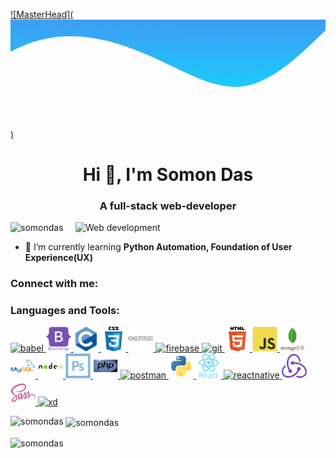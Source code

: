 [![MasterHead](<svg id="wave" style="transform: rotate(180deg); transition: all 0.3s ease 0s; user-select: auto;" viewBox="0 0 1440 490" version="1.1" xmlns="http://www.w3.org/2000/svg"><defs style="user-select: auto;"><linearGradient id="sw-gradient-0" x1="0" x2="0" y1="1" y2="0" style="user-select: auto;"><stop stop-color="rgba(62, 157.162, 243, 1)" offset="0%" style="user-select: auto;"></stop><stop stop-color="rgba(11, 221.939, 255, 1)" offset="100%" style="user-select: auto;"></stop></linearGradient></defs><path style="transform: translate(0px, 0px); opacity: 1; user-select: auto;" fill="url(#sw-gradient-0)" d="M0,441L60,383.8C120,327,240,212,360,187.8C480,163,600,229,720,285.8C840,343,960,392,1080,408.3C1200,425,1320,408,1440,343C1560,278,1680,163,1800,138.8C1920,114,2040,180,2160,228.7C2280,278,2400,310,2520,343C2640,376,2760,408,2880,351.2C3000,294,3120,147,3240,89.8C3360,33,3480,65,3600,138.8C3720,212,3840,327,3960,367.5C4080,408,4200,376,4320,359.3C4440,343,4560,343,4680,302.2C4800,261,4920,180,5040,171.5C5160,163,5280,229,5400,245C5520,261,5640,229,5760,187.8C5880,147,6000,98,6120,106.2C6240,114,6360,180,6480,179.7C6600,180,6720,114,6840,147C6960,180,7080,310,7200,334.8C7320,359,7440,278,7560,253.2C7680,229,7800,261,7920,253.2C8040,245,8160,196,8280,155.2C8400,114,8520,82,8580,65.3L8640,49L8640,490L8580,490C8520,490,8400,490,8280,490C8160,490,8040,490,7920,490C7800,490,7680,490,7560,490C7440,490,7320,490,7200,490C7080,490,6960,490,6840,490C6720,490,6600,490,6480,490C6360,490,6240,490,6120,490C6000,490,5880,490,5760,490C5640,490,5520,490,5400,490C5280,490,5160,490,5040,490C4920,490,4800,490,4680,490C4560,490,4440,490,4320,490C4200,490,4080,490,3960,490C3840,490,3720,490,3600,490C3480,490,3360,490,3240,490C3120,490,3000,490,2880,490C2760,490,2640,490,2520,490C2400,490,2280,490,2160,490C2040,490,1920,490,1800,490C1680,490,1560,490,1440,490C1320,490,1200,490,1080,490C960,490,840,490,720,490C600,490,480,490,360,490C240,490,120,490,60,490L0,490Z"></path></svg>)](https://rishavchanda.io)
<h1 align="center">Hi 👋, I'm Somon Das</h1>
<h3 align="center">A full-stack web-developer</h3>
<img align="right" alt="Web development" width='400' src="https://i.giphy.com/media/qgQUggAC3Pfv687qPC/giphy.webp">
<p align="left"> <img src="https://komarev.com/ghpvc/?username=somondas&label=Profile%20views&color=0e75b6&style=flat" alt="somondas" /> </p>

- 🌱 I’m currently learning **Python Automation, Foundation of User Experience(UX)**

<h3 align="left">Connect with me:</h3>
<p align="left">
</p>

<h3 align="left">Languages and Tools:</h3>
<p align="left"> <a href="https://babeljs.io/" target="_blank" rel="noreferrer"> <img src="https://www.vectorlogo.zone/logos/babeljs/babeljs-icon.svg" alt="babel" width="40" height="40"/> </a> <a href="https://getbootstrap.com" target="_blank" rel="noreferrer"> <img src="https://raw.githubusercontent.com/devicons/devicon/master/icons/bootstrap/bootstrap-plain-wordmark.svg" alt="bootstrap" width="40" height="40"/> </a> <a href="https://www.cprogramming.com/" target="_blank" rel="noreferrer"> <img src="https://raw.githubusercontent.com/devicons/devicon/master/icons/c/c-original.svg" alt="c" width="40" height="40"/> </a> <a href="https://www.w3schools.com/css/" target="_blank" rel="noreferrer"> <img src="https://raw.githubusercontent.com/devicons/devicon/master/icons/css3/css3-original-wordmark.svg" alt="css3" width="40" height="40"/> </a> <a href="https://expressjs.com" target="_blank" rel="noreferrer"> <img src="https://raw.githubusercontent.com/devicons/devicon/master/icons/express/express-original-wordmark.svg" alt="express" width="40" height="40"/> </a> <a href="https://firebase.google.com/" target="_blank" rel="noreferrer"> <img src="https://www.vectorlogo.zone/logos/firebase/firebase-icon.svg" alt="firebase" width="40" height="40"/> </a> <a href="https://git-scm.com/" target="_blank" rel="noreferrer"> <img src="https://www.vectorlogo.zone/logos/git-scm/git-scm-icon.svg" alt="git" width="40" height="40"/> </a> <a href="https://www.w3.org/html/" target="_blank" rel="noreferrer"> <img src="https://raw.githubusercontent.com/devicons/devicon/master/icons/html5/html5-original-wordmark.svg" alt="html5" width="40" height="40"/> </a> <a href="https://developer.mozilla.org/en-US/docs/Web/JavaScript" target="_blank" rel="noreferrer"> <img src="https://raw.githubusercontent.com/devicons/devicon/master/icons/javascript/javascript-original.svg" alt="javascript" width="40" height="40"/> </a> <a href="https://www.mongodb.com/" target="_blank" rel="noreferrer"> <img src="https://raw.githubusercontent.com/devicons/devicon/master/icons/mongodb/mongodb-original-wordmark.svg" alt="mongodb" width="40" height="40"/> </a> <a href="https://www.mysql.com/" target="_blank" rel="noreferrer"> <img src="https://raw.githubusercontent.com/devicons/devicon/master/icons/mysql/mysql-original-wordmark.svg" alt="mysql" width="40" height="40"/> </a> <a href="https://nodejs.org" target="_blank" rel="noreferrer"> <img src="https://raw.githubusercontent.com/devicons/devicon/master/icons/nodejs/nodejs-original-wordmark.svg" alt="nodejs" width="40" height="40"/> </a> <a href="https://www.photoshop.com/en" target="_blank" rel="noreferrer"> <img src="https://raw.githubusercontent.com/devicons/devicon/master/icons/photoshop/photoshop-line.svg" alt="photoshop" width="40" height="40"/> </a> <a href="https://www.php.net" target="_blank" rel="noreferrer"> <img src="https://raw.githubusercontent.com/devicons/devicon/master/icons/php/php-original.svg" alt="php" width="40" height="40"/> </a> <a href="https://postman.com" target="_blank" rel="noreferrer"> <img src="https://www.vectorlogo.zone/logos/getpostman/getpostman-icon.svg" alt="postman" width="40" height="40"/> </a> <a href="https://www.python.org" target="_blank" rel="noreferrer"> <img src="https://raw.githubusercontent.com/devicons/devicon/master/icons/python/python-original.svg" alt="python" width="40" height="40"/> </a> <a href="https://reactjs.org/" target="_blank" rel="noreferrer"> <img src="https://raw.githubusercontent.com/devicons/devicon/master/icons/react/react-original-wordmark.svg" alt="react" width="40" height="40"/> </a> <a href="https://reactnative.dev/" target="_blank" rel="noreferrer"> <img src="https://reactnative.dev/img/header_logo.svg" alt="reactnative" width="40" height="40"/> </a> <a href="https://redux.js.org" target="_blank" rel="noreferrer"> <img src="https://raw.githubusercontent.com/devicons/devicon/master/icons/redux/redux-original.svg" alt="redux" width="40" height="40"/> </a> <a href="https://sass-lang.com" target="_blank" rel="noreferrer"> <img src="https://raw.githubusercontent.com/devicons/devicon/master/icons/sass/sass-original.svg" alt="sass" width="40" height="40"/> </a> <a href="https://www.adobe.com/products/xd.html" target="_blank" rel="noreferrer"> <img src="https://cdn.worldvectorlogo.com/logos/adobe-xd.svg" alt="xd" width="40" height="40"/> </a> </p>

<p><img align="left" src="https://github-readme-stats.vercel.app/api/top-langs?username=somondas&show_icons=true&locale=en&layout=compact" alt="somondas" /></p>

<p>&nbsp;<img align="center" src="https://github-readme-stats.vercel.app/api?username=Somondas&show_icons=true&locale=en" alt="somondas" /></p>

<p><img align="center" src="https://github-readme-streak-stats.herokuapp.com/?user=Somondas&" alt="somondas" /></p>
